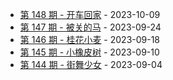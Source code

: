 * [第 148 期 - 开车回家](https://weekly.tw93.fun/posts/148-开车回家) - 2023-10-09
* [第 147 期 - 被关的马](https://weekly.tw93.fun/posts/147-被关的马) - 2023-09-24
* [第 146 期 - 桂花小麦](https://weekly.tw93.fun/posts/146-桂花小麦) - 2023-09-18
* [第 145 期 - 小橡皮树](https://weekly.tw93.fun/posts/145-小橡皮树) - 2023-09-10
* [第 144 期 - 街舞少女](https://weekly.tw93.fun/posts/144-街舞少女) - 2023-09-04
